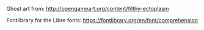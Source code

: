 Ghost art from:
http://opengameart.org/content/filthy-ectoplasm

Fontlibrary for the Libre fonts:
https://fontlibrary.org/en/font/comprehension
